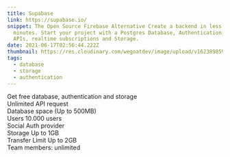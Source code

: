 ```yaml
---
title: Supabase
link: https://supabase.io/
snippet: The Open Source Firebase Alternative Create a backend in less than 2
  minutes. Start your project with a Postgres Database, Authentication, instant
  APIs, realtime subscriptions and Storage.
date: 2021-06-17T02:56:44.222Z
thumbnail: https://res.cloudinary.com/wegoatdev/image/upload/v1623898594/freestuffdev/stuff/Screen_Shot_2021-06-17_at_10.56.12_AM-removebg-preview.png
tags:
  - database
  - storage
  - authentication
---
```

Get free database, authentication and storage\
Unlimited API request\
Database space (Up to 500MB)\
Users 10.000 users\
Social Auth provider\
Storage Up to 1GB\
Transfer Limit Up to 2GB\
Team members: unlimited